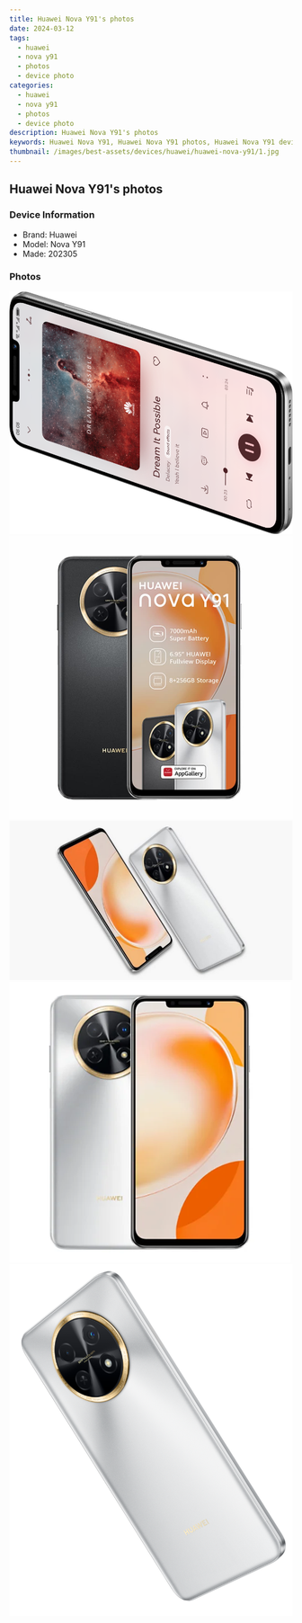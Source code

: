 ```yaml
---
title: Huawei Nova Y91's photos
date: 2024-03-12
tags: 
  - huawei
  - nova y91
  - photos
  - device photo
categories: 
  - huawei
  - nova y91
  - photos
  - device photo
description: Huawei Nova Y91's photos
keywords: Huawei Nova Y91, Huawei Nova Y91 photos, Huawei Nova Y91 device photo
thumbnail: /images/best-assets/devices/huawei/huawei-nova-y91/1.jpg
---
```


## Huawei Nova Y91's photos

### Device Information

- Brand: Huawei
- Model: Nova Y91
- Made: 202305

### Photos

![/images/best-assets/devices/huawei/huawei-nova-y91/1.jpg](/images/best-assets/devices/huawei/huawei-nova-y91/1.jpg)
![/images/best-assets/devices/huawei/huawei-nova-y91/2.jpg](/images/best-assets/devices/huawei/huawei-nova-y91/2.jpg)
![/images/best-assets/devices/huawei/huawei-nova-y91/3.jpg](/images/best-assets/devices/huawei/huawei-nova-y91/3.jpg)
![/images/best-assets/devices/huawei/huawei-nova-y91/4.jpg](/images/best-assets/devices/huawei/huawei-nova-y91/4.jpg)
![/images/best-assets/devices/huawei/huawei-nova-y91/5.jpg](/images/best-assets/devices/huawei/huawei-nova-y91/5.jpg)
